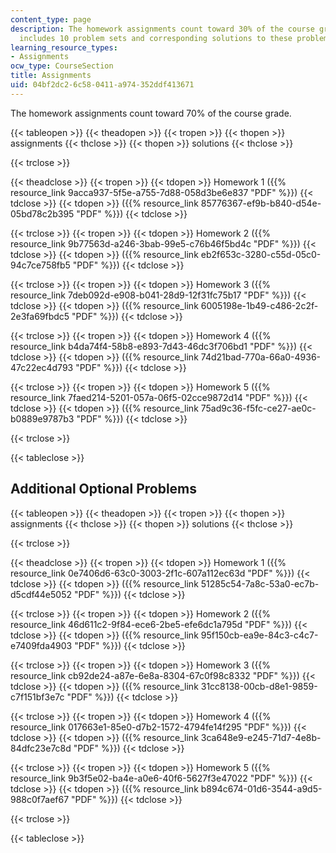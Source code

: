 ```yaml
---
content_type: page
description: The homework assignments count toward 30% of the course grade. It also
  includes 10 problem sets and corresponding solutions to these problem sets.
learning_resource_types:
- Assignments
ocw_type: CourseSection
title: Assignments
uid: 04bf2dc2-6c58-0411-a974-352ddf413671
---
```


The homework assignments count toward 70% of the course grade.

{{< tableopen >}}
{{< theadopen >}}
{{< tropen >}}
{{< thopen >}}
assignments
{{< thclose >}}
{{< thopen >}}
solutions
{{< thclose >}}

{{< trclose >}}

{{< theadclose >}}
{{< tropen >}}
{{< tdopen >}}
Homework 1 ({{% resource_link 9acca937-5f5e-a755-7d88-058d3be6e837 "PDF" %}})
{{< tdclose >}}
{{< tdopen >}}
({{% resource_link 85776367-ef9b-b840-d54e-05bd78c2b395 "PDF" %}})
{{< tdclose >}}

{{< trclose >}}
{{< tropen >}}
{{< tdopen >}}
Homework 2 ({{% resource_link 9b77563d-a246-3bab-99e5-c76b46f5bd4c "PDF" %}})
{{< tdclose >}}
{{< tdopen >}}
({{% resource_link eb2f653c-3280-c55d-05c0-94c7ce758fb5 "PDF" %}})
{{< tdclose >}}

{{< trclose >}}
{{< tropen >}}
{{< tdopen >}}
Homework 3 ({{% resource_link 7deb092d-e908-b041-28d9-12f31fc75b17 "PDF" %}})
{{< tdclose >}}
{{< tdopen >}}
({{% resource_link 6005198e-1b49-c486-2c2f-2e3fa69fbdc5 "PDF" %}})
{{< tdclose >}}

{{< trclose >}}
{{< tropen >}}
{{< tdopen >}}
Homework 4 ({{% resource_link b4da74f4-58b8-e893-7d43-46dc3f706bd1 "PDF" %}})
{{< tdclose >}}
{{< tdopen >}}
({{% resource_link 74d21bad-770a-66a0-4936-47c22ec4d793 "PDF" %}})
{{< tdclose >}}

{{< trclose >}}
{{< tropen >}}
{{< tdopen >}}
Homework 5 ({{% resource_link 7faed214-5201-057a-06f5-02cce9872d14 "PDF" %}})
{{< tdclose >}}
{{< tdopen >}}
({{% resource_link 75ad9c36-f5fc-ce27-ae0c-b0889e9787b3 "PDF" %}})
{{< tdclose >}}

{{< trclose >}}

{{< tableclose >}}

Additional Optional Problems
----------------------------

{{< tableopen >}}
{{< theadopen >}}
{{< tropen >}}
{{< thopen >}}
assignments
{{< thclose >}}
{{< thopen >}}
solutions
{{< thclose >}}

{{< trclose >}}

{{< theadclose >}}
{{< tropen >}}
{{< tdopen >}}
Homework 1 ({{% resource_link 0e7406d6-63c0-3003-2f1c-607a112ec63d "PDF" %}})
{{< tdclose >}}
{{< tdopen >}}
({{% resource_link 51285c54-7a8c-53a0-ec7b-d5cdf44e5052 "PDF" %}})
{{< tdclose >}}

{{< trclose >}}
{{< tropen >}}
{{< tdopen >}}
Homework 2 ({{% resource_link 46d611c2-9f84-ece6-2be5-efe6dc1a795d "PDF" %}})
{{< tdclose >}}
{{< tdopen >}}
({{% resource_link 95f150cb-ea9e-84c3-c4c7-e7409fda4903 "PDF" %}})
{{< tdclose >}}

{{< trclose >}}
{{< tropen >}}
{{< tdopen >}}
Homework 3 ({{% resource_link cb92de24-a87e-6e8a-8304-67c0f98c8332 "PDF" %}})
{{< tdclose >}}
{{< tdopen >}}
({{% resource_link 31cc8138-00cb-d8e1-9859-c7f151bf3e7c "PDF" %}})
{{< tdclose >}}

{{< trclose >}}
{{< tropen >}}
{{< tdopen >}}
Homework 4 ({{% resource_link 017663e1-85e0-d7b2-1572-4794fe14f295 "PDF" %}})
{{< tdclose >}}
{{< tdopen >}}
({{% resource_link 3ca648e9-e245-71d7-4e8b-84dfc23e7c8d "PDF" %}})
{{< tdclose >}}

{{< trclose >}}
{{< tropen >}}
{{< tdopen >}}
Homework 5 ({{% resource_link 9b3f5e02-ba4e-a0e6-40f6-5627f3e47022 "PDF" %}})
{{< tdclose >}}
{{< tdopen >}}
({{% resource_link b894c674-01d6-3544-a9d5-988c0f7aef67 "PDF" %}})
{{< tdclose >}}

{{< trclose >}}

{{< tableclose >}}